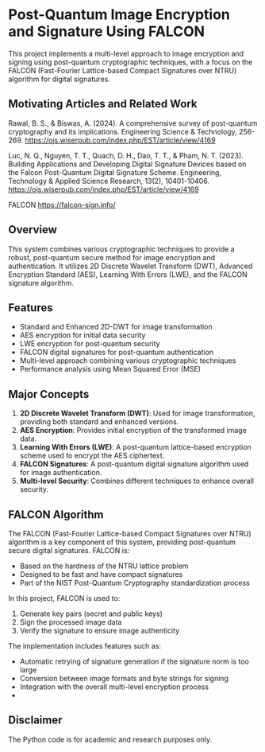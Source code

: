 # Post-Quantum Image Encryption and Signature Using FALCON

This project implements a multi-level approach to image encryption and signing using post-quantum cryptographic techniques, with a focus on the FALCON (Fast-Fourier Lattice-based Compact Signatures over NTRU) algorithm for digital signatures.

## Motivating Articles and Related Work
Rawal, B. S., & Biswas, A. (2024). A comprehensive survey of post-quantum cryptography and its implications. Engineering Science & Technology, 256-269.
https://ojs.wiserpub.com/index.php/EST/article/view/4169

Luc, N. Q., Nguyen, T. T., Quach, D. H., Dao, T. T., & Pham, N. T. (2023). Building Applications and Developing Digital Signature Devices based on the Falcon Post-Quantum Digital Signature Scheme. Engineering, Technology & Applied Science Research, 13(2), 10401-10406.
https://ojs.wiserpub.com/index.php/EST/article/view/4169

FALCON
https://falcon-sign.info/

## Overview

This system combines various cryptographic techniques to provide a robust, post-quantum secure method for image encryption and authentication. It utilizes 2D Discrete Wavelet Transform (DWT), Advanced Encryption Standard (AES), Learning With Errors (LWE), and the FALCON signature algorithm.

## Features

- Standard and Enhanced 2D-DWT for image transformation
- AES encryption for initial data security
- LWE encryption for post-quantum security
- FALCON digital signatures for post-quantum authentication
- Multi-level approach combining various cryptographic techniques
- Performance analysis using Mean Squared Error (MSE)

## Major Concepts

1. **2D Discrete Wavelet Transform (DWT)**: Used for image transformation, providing both standard and enhanced versions.
2. **AES Encryption**: Provides initial encryption of the transformed image data.
3. **Learning With Errors (LWE)**: A post-quantum lattice-based encryption scheme used to encrypt the AES ciphertext.
4. **FALCON Signatures**: A post-quantum digital signature algorithm used for image authentication.
5. **Multi-level Security**: Combines different techniques to enhance overall security.

## FALCON Algorithm

The FALCON (Fast-Fourier Lattice-based Compact Signatures over NTRU) algorithm is a key component of this system, providing post-quantum secure digital signatures. FALCON is:

- Based on the hardness of the NTRU lattice problem
- Designed to be fast and have compact signatures
- Part of the NIST Post-Quantum Cryptography standardization process

In this project, FALCON is used to:
1. Generate key pairs (secret and public keys)
2. Sign the processed image data
3. Verify the signature to ensure image authenticity

The implementation includes features such as:
- Automatic retrying of signature generation if the signature norm is too large
- Conversion between image formats and byte strings for signing
- Integration with the overall multi-level encryption process
- 
## Disclaimer
The Python code is for academic and research purposes only.
